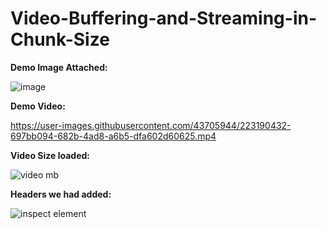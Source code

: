 # Video-Buffering-and-Streaming-in-Chunk-Size

**Demo Image Attached:**

![image](https://user-images.githubusercontent.com/43705944/223187922-3555b78e-b1ee-4bd9-8052-3b155024afe4.png)



**Demo Video:** 
<br/>

https://user-images.githubusercontent.com/43705944/223190432-697bb094-682b-4ad8-a6b5-dfa602d60625.mp4


**Video Size loaded:** 

![video mb](https://user-images.githubusercontent.com/43705944/223195660-1b3813ae-1fe6-4152-a8d0-f41698a445fc.png)



**Headers we had added:**

![inspect element](https://user-images.githubusercontent.com/43705944/223195371-736aaaaf-b9cf-4752-8d8b-63a0703ecae8.png)
